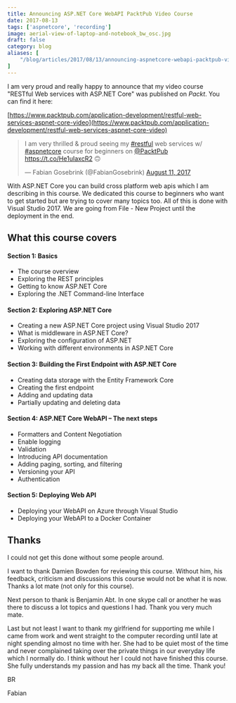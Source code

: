 ```yaml
---
title: Announcing ASP.NET Core WebAPI PacktPub Video Course
date: 2017-08-13
tags: ['aspnetcore', 'recording']
image: aerial-view-of-laptop-and-notebook_bw_osc.jpg
draft: false
category: blog
aliases: [
    "/blog/articles/2017/08/13/announcing-aspnetcore-webapi-packtpub-video-course/"
]
---
```


I am very proud and really happy to announce that my video course "RESTful Web services with ASP.NET Core" was published on _Packt_. You can find it here:

[https://www.packtpub.com/application-development/restful-web-services-aspnet-core-video](https://www.packtpub.com/application-development/restful-web-services-aspnet-core-video)

<blockquote class="twitter-tweet" data-partner="tweetdeck"><p lang="en" dir="ltr">I am very thrilled &amp; proud seeing my <a href="https://twitter.com/hashtag/restful?src=hash">#restful</a> web services w/ <a href="https://twitter.com/hashtag/aspnetcore?src=hash">#aspnetcore</a> course for beginners on <a href="https://twitter.com/PacktPub">@PacktPub</a> <a href="https://t.co/He1uIaxcR2">https://t.co/He1uIaxcR2</a> 🙃</p>&mdash; Fabian Gosebrink (@FabianGosebrink) <a href="https://twitter.com/FabianGosebrink/status/896027426714787841">August 11, 2017</a></blockquote>
<script async src="//platform.twitter.com/widgets.js" charset="utf-8"></script>

With ASP.NET Core you can build cross platform web apis which I am describing in this course. We dedicated this course to beginners who want to get started but are trying to cover many topics too. All of this is done with Visual Studio 2017. We are going from File - New Project until the deployment in the end.

## What this course covers

#### Section 1: Basics

- The course overview
- Exploring the REST principles
- Getting to know ASP.NET Core
- Exploring the .NET Command-line Interface

#### Section 2: Exploring ASP.NET Core

- Creating a new ASP.NET Core project using Visual Studio 2017
- What is middleware in ASP.NET Core?
- Exploring the configuration of ASP.NET
- Working with different environments in ASP.NET Core

#### Section 3: Building the First Endpoint with ASP.NET Core

- Creating data storage with the Entity Framework Core
- Creating the first endpoint
- Adding and updating data
- Partially updating and deleting data

#### Section 4: ASP.NET Core WebAPI – The next steps

- Formatters and Content Negotiation
- Enable logging
- Validation
- Introducing API documentation
- Adding paging, sorting, and filtering
- Versioning your API
- Authentication

#### Section 5: Deploying Web API

- Deploying your WebAPI on Azure through Visual Studio
- Deploying your WebAPI to a Docker Container

## Thanks

I could not get this done without some people around.

I want to thank Damien Bowden for reviewing this course. Without him, his feedback, criticism and discussions this course would not be what it is now. Thanks a lot mate (not only for this course).

Next person to thank is Benjamin Abt. In one skype call or another he was there to discuss a lot topics and questions I had. Thank you very much mate.

Last but not least I want to thank my girlfriend for supporting me while I came from work and went straight to the computer recording until late at night spending almost no time with her. She had to be quiet most of the time and never complained taking over the private things in our everyday life which I normally do. I think without her I could not have finished this course. She fully understands my passion and has my back all the time. Thank you!

BR

Fabian

